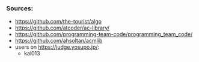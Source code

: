 ### Sources:

- https://github.com/the-tourist/algo
- https://github.com/atcoder/ac-library/
- https://github.com/programming-team-code/programming_team_code/
- https://github.com/ahsoltan/acmlib
- users on https://judge.yosupo.jp/:
    - kal013